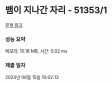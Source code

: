 # 뱀이 지나간 자리 - 51353/1 

[문제 링크](https://level.goorm.io/exam/51353/%EB%B1%80%EC%9D%B4-%EC%A7%80%EB%82%98%EA%B0%84-%EC%9E%90%EB%A6%AC/quiz/1) 

### 성능 요약

메모리: 10.18 MB, 시간: 0.02 ms

### 제출 일자

2024년 06월 15일 10:02:13

